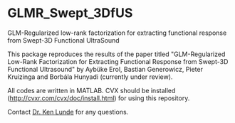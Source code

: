 # GLMR_Swept_3DfUS
GLM-Regularized low-rank factorization for extracting functional response from Swept-3D Functional UltraSound

This package reproduces the results of the paper titled "GLM-Regularized Low-Rank Factorization for Extracting Functional Response from Swept-3D Functional Ultrasound" by Aybüke Erol, Bastian Generowicz, Pieter Kruizinga and Borbála Hunyadi (currently under review).

All codes are written in MATLAB. CVX should be installed (http://cvxr.com/cvx/doc/install.html) for using this repository.

Contact [Dr. Ken Lunde](mailto:a.erol@tudelft.nl) for any questions.
